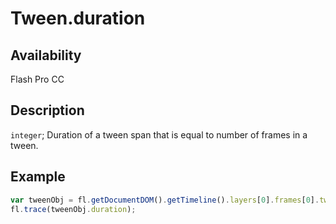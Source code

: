 # Tween.duration

## Availability

Flash Pro CC

## Description

`integer`; Duration of a tween span that is equal to number of frames in a tween.

## Example

```javascript
var tweenObj = fl.getDocumentDOM().getTimeline().layers[0].frames[0].tweenObj;
fl.trace(tweenObj.duration);
```
